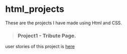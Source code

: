 # html_projects
These are the projects I have made using Html and CSS. 
> ### Project1 - Tribute Page. 
   user stories of this project is [here](https://www.freecodecamp.org/learn/responsive-web-design/responsive-web-design-projects/build-a-tribute-page) 
